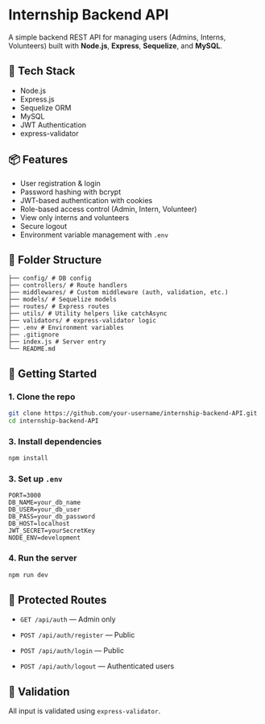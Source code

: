 # Internship Backend API

A simple backend REST API for managing users (Admins, Interns, Volunteers) built with **Node.js**, **Express**, **Sequelize**, and **MySQL**.

## 🔧 Tech Stack

- Node.js
- Express.js
- Sequelize ORM
- MySQL
- JWT Authentication
- express-validator

## 📦 Features

- User registration & login
- Password hashing with bcrypt
- JWT-based authentication with cookies
- Role-based access control (Admin, Intern, Volunteer)
- View only interns and volunteers
- Secure logout
- Environment variable management with `.env`

## 📁 Folder Structure

```
├── config/ # DB config
├── controllers/ # Route handlers
├── middlewares/ # Custom middleware (auth, validation, etc.)
├── models/ # Sequelize models
├── routes/ # Express routes
├── utils/ # Utility helpers like catchAsync
├── validators/ # express-validator logic
├── .env # Environment variables
├── .gitignore
├── index.js # Server entry
└── README.md
```

## 🚀 Getting Started

### 1. Clone the repo

```bash
git clone https://github.com/your-username/internship-backend-API.git
cd internship-backend-API
```

### 3. Install dependencies

```bash
npm install
```

### 3. Set up `.env`

```env
PORT=3000
DB_NAME=your_db_name
DB_USER=your_db_user
DB_PASS=your_db_password
DB_HOST=localhost
JWT_SECRET=yourSecretKey
NODE_ENV=development
```

### 4. Run the server

```bash
npm run dev
```

## 🔐 Protected Routes

- `GET /api/auth` — Admin only

- `POST /api/auth/register` — Public

- `POST /api/auth/login` — Public

- `POST /api/auth/logout` — Authenticated users

## 🧪 Validation

All input is validated using `express-validator`.
